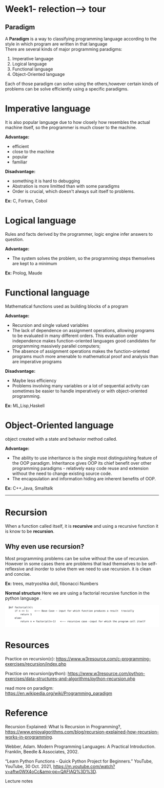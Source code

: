 # Week1- relection--> tour
## Paradigm 
A **Paradigm** is a way to classifying programming language according to the style in which program are written in that language  
There are several kinds of major programming paradigms:
1. Imperative language 
2. Logical language 
3. Functional language 
4. Object-Oriented language 

Each of those paradigm can solve using the others,however certain kinds of problems can be solve efficiently using a specific paradigms.

# Imperative language
It is also popular language due to how closely how resembles the actual machine itself, so the programmer is much closer to the machine.

**Advantage:**
- efficient
- close to the machine
- popular
- familiar

**Disadvantage:**
- something it is hard to debugging
- Abstration is more limitted than with some paradigms
- Order is crucial, which doesn't always suit itself to problems.

**Ex:** C, Fortran, Cobol
# Logical language 
Rules and facts derived by the programmer, logic engine infer answers to question.

**Advantage:**
- The system solves the problem, so the programming steps themselves are kept to a minimum

**Ex:** Prolog, Maude
# Functional language 
Mathematical functions used as building blocks of a program

**Advantage:**
- Recursion and single valued variables
- The lack of dependence on assignment operations, allowing programs to be evaluated in many different orders. This evaluation order independence makes function-oriented languages good candidates for programming massively parallel computers;
- The absence of assignment operations makes the function-oriented programs much more amenable to mathematical proof and analysis than are imperative programs

**Disadvantage:**
- Maybe less efficiency 
- Problems involving many variables or a lot of sequential activity can sometimes be easier to handle imperatively or with object-oriented programming.

**Ex:** ML,Lisp,Haskell
# Object-Oriented language 
object created with a state and behavior method called.

**Advantage:**
- The ability to use inheritance is the single most distinguishing feature of the OOP paradigm. Inheritance gives OOP its chief benefit over other programming paradigms - relatively easy code reuse and extension without the need to change existing source code.
- The encapsulation and information hiding are inherent benefits of OOP.

**Ex:** C++,Java, Smalltalk

--------------------------------------------------------------------------------------------------

# Recursion
When a function called itself, it is **recursive** and using a recursive function it is know to be **recursion**.


## Why even use recursion?
Most programming problems can be solve without the use of recursion. However in some cases there are problems that lead themselves to be self- reflexsive and inorder to solve them we need to use recursion.
it is clean and concise.

**Ex:** trees, matryoshka doll, fibonacci Numbers

**Normal structure**
Here we are using a factorial recursive function in the python language .

![factorial](fac.png)
# Resources
Practice on recursion(c):
https://www.w3resource.com/c-programming-exercises/recursion/index.php

Practice on recursion(python):
https://www.w3resource.com/python-exercises/data-structures-and-algorithms/python-recursion.php

read more on paradigm:
https://en.wikipedia.org/wiki/Programming_paradigm
# Reference
Recursion Explained: What Is Recursion in Programming?, https://www.enjoyalgorithms.com/blog/recursion-explained-how-recursion-works-in-programming. 

Webber, Adam. Modern Programming Languages: A Practical Introduction. Franklin, Beedle &amp; Associates, 2002. 

“Learn Python Functions - Quick Python Project for Beginners.” YouTube, YouTube, 30 Oct. 2021, https://m.youtube.com/watch?v=aftw0WX4oCc&amp;pp=QAFIAQ%3D%3D. 

Lecture notes
